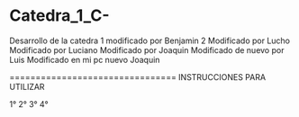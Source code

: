# Catedra_1_C-
Desarrollo de la catedra 1
modificado por Benjamin 2
Modificado por Lucho
Modificado por Luciano
Modificado por Joaquin
Modificado de nuevo por Luis
Modificado en mi pc nuevo Joaquin

================================
INSTRUCCIONES PARA UTILIZAR

1° 
2°
3°
4°